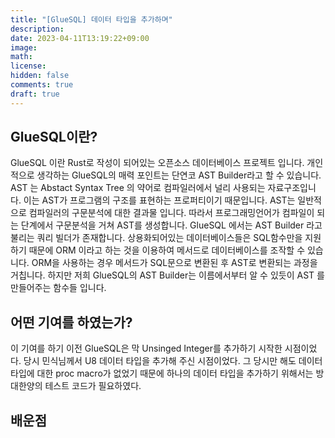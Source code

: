 ```yaml
---
title: "[GlueSQL] 데이터 타입을 추가하며"
description: 
date: 2023-04-11T13:19:22+09:00
image: 
math: 
license: 
hidden: false
comments: true
draft: true
---
```


## GlueSQL이란?

GlueSQL 이란 Rust로 작성이 되어있는 오픈소스 데이터베이스 프로젝트 입니다. 개인적으로 생각하는 GlueSQL의 매력 포인트는 단연코 AST Builder라고 할 수 있습니다. AST 는 Abstact Syntax Tree 의 약어로 컴파일러에서 널리 사용되는 자료구조입니다. 이는 AST가 프로그램의 구조를 표현하는 프로퍼티이기 때문입니다. AST는 일반적으로  컴파일러의 구문분석에 대한 결과물 입니다. 따라서 프로그래밍언어가 컴파일이 되는 단계에서 구문분석을 거쳐 AST를 생성합니다. GlueSQL 에서는 AST Builder 라고 불리는 쿼리 빌더가 존재합니다. 상용화되어있는 데이터베이스들은 SQL함수만을 지원하기 때문에 ORM 이라고 하는 것을 이용하여 메서드로  데이터베이스를 조작할 수 있습니다. ORM을 사용하는 경우 메서드가 SQL문으로 변환된 후 AST로 변환되는 과정을 거칩니다. 하지만 저희 GlueSQL의 AST Builder는 이름에서부터 알 수 있듯이 AST 를 만들어주는 함수들 입니다. 


## 어떤 기여를 하였는가?

이 기여를 하기 이전 GlueSQL은 막 Unsinged Integer를 추가하기 시작한 시점이었다. 당시 민식님께서 U8 데이터 타입을 추가해 주신 시점이었다. 그 당시만 해도 데이터 타입에 대한 proc macro가 없었기 때문에 하나의 데이터 타입을 추가하기 위해서는 방대한양의 테스트 코드가 필요하였다.

## 배운점
